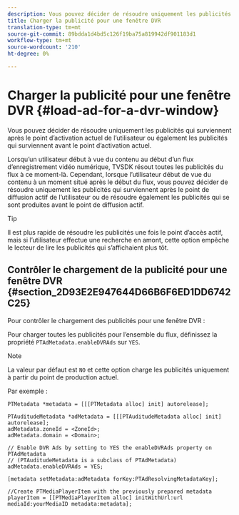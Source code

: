 ```yaml
---
description: Vous pouvez décider de résoudre uniquement les publicités qui surviennent après le point d’activation actuel de l’utilisateur ou également les publicités qui surviennent avant le point d’activation actuel.
title: Charger la publicité pour une fenêtre DVR
translation-type: tm+mt
source-git-commit: 89bdda1d4bd5c126f19ba75a819942df901183d1
workflow-type: tm+mt
source-wordcount: '210'
ht-degree: 0%

---
```



# Charger la publicité pour une fenêtre DVR {#load-ad-for-a-dvr-window}

Vous pouvez décider de résoudre uniquement les publicités qui surviennent après le point d’activation actuel de l’utilisateur ou également les publicités qui surviennent avant le point d’activation actuel.

Lorsqu’un utilisateur début à vue du contenu au début d’un flux d’enregistrement vidéo numérique, TVSDK résout toutes les publicités du flux à ce moment-là. Cependant, lorsque l’utilisateur début de vue du contenu à un moment situé après le début du flux, vous pouvez décider de résoudre uniquement les publicités qui surviennent après le point de diffusion actif de l’utilisateur ou de résoudre également les publicités qui se sont produites avant le point de diffusion actif.

>[!TIP]
>
>Il est plus rapide de résoudre les publicités une fois le point d’accès actif, mais si l’utilisateur effectue une recherche en amont, cette option empêche le lecteur de lire les publicités qui s’affichaient plus tôt.

## Contrôler le chargement de la publicité pour une fenêtre DVR {#section_2D93E2E947644D66B6F6ED1DD6742C25}

Pour contrôler le chargement des publicités pour une fenêtre DVR :

Pour charger toutes les publicités pour l’ensemble du flux, définissez la propriété `PTAdMetadata.enableDVRAds` sur `YES`.

>[!NOTE]
>
>La valeur par défaut est `NO` et cette option charge les publicités uniquement à partir du point de production actuel.

Par exemple :

```
PTMetadata *metadata = [[[PTMetadata alloc] init] autorelease]; 
 
PTAuditudeMetadata *adMetadata = [[[PTAuditudeMetadata alloc] init] autorelease];  
adMetadata.zoneId = <ZoneId>; 
adMetadata.domain = <Domain>; 
 
// Enable DVR Ads by setting to YES the enableDVRAds property on PTAdMetadata  
// (PTAuditudeMetadata is a subclass of PTAdMetadata)  
adMetadata.enableDVRAds = YES; 
 
[metadata setMetadata:adMetadata forKey:PTAdResolvingMetadataKey]; 
 
//Create PTMediaPlayerItem with the previously prepared metadata    
playerItem = [[PTMediaPlayerItem alloc] initWithUrl:url mediaId:yourMediaID metadata:metadata]; 
```
